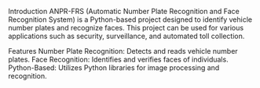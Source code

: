 Introduction
ANPR-FRS (Automatic Number Plate Recognition and Face Recognition System) is a Python-based project designed to identify vehicle number plates and recognize faces. This project can be used for various applications such as security, surveillance, and automated toll collection.

Features
Number Plate Recognition: Detects and reads vehicle number plates.
Face Recognition: Identifies and verifies faces of individuals.
Python-Based: Utilizes Python libraries for image processing and recognition.
